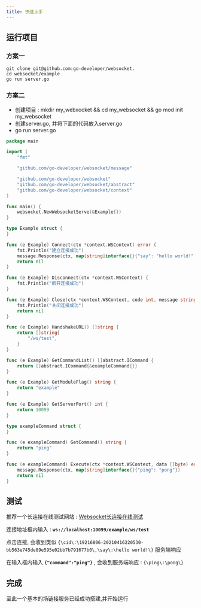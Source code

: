 ```yaml
---
title: 快速上手
---
```


## 运行项目

### 方案一

```shell
git clone git@github.com:go-developer/websocket.
cd websocket/example
go run server.go
```

### 方案二

- 创建项目 : mkdir my_webxocket && cd my_websocket && go mod init my_websocket
- 创建server.go, 并将下面的代码放入server.go
- go run server.go

```go
package main

import (
    "fmt"

    "github.com/go-developer/websocket/message"

    "github.com/go-developer/websocket"
    "github.com/go-developer/websocket/abstract"
    "github.com/go-developer/websocket/context"
)

func main() {
    websocket.NewWebsocketServe(&Example{})
}

type Example struct {
}

func (e Example) Connect(ctx *context.WSContext) error {
    fmt.Println("建立连接成功")
    message.Response(ctx, map[string]interface{}{"say": "hello world!", "cid": ctx.ConnectionID})
    return nil
}

func (e Example) Disconnect(ctx *context.WSContext) {
    fmt.Println("断开连接成功")
}

func (e Example) Close(ctx *context.WSContext, code int, message string) error {
    fmt.Println("关闭连接成功")
    return nil
}

func (e Example) HandshakeURL() []string {
    return []string{
        "/ws/test",
    }
}

func (e Example) GetCommandList() []abstract.ICommand {
    return []abstract.ICommand{&exampleCommand{}}
}

func (e Example) GetModuleFlag() string {
    return "example"
}

func (e Example) GetServerPort() int {
    return 10099
}

type exampleCommand struct {
}

func (e exampleCommand) GetCommand() string {
    return "ping"
}

func (e exampleCommand) Execute(ctx *context.WSContext, data []byte) error {
    message.Response(ctx, map[string]interface{}{"ping": "pong"})
    return nil
}
```

## 测试

推荐一个长连接在线测试网站 : [Websocket长连接在线测试](http://www.websocket-test.com)

连接地址框内输入 :  **`ws://localhost:10099/example/ws/test`**

点击连接, 会收到类似 `{\cid\:\19216806-20210416220530-bb563e745de89e595e02bb7b791677b0\,\say\:\hello world!\}` 服务端响应

在输入框内输入  **`{"command":"ping"}`** , 会收到服务端响应 : `{\ping\:\pong\}`

## 完成

至此一个基本的场链接服务已经成功搭建,并开始运行
